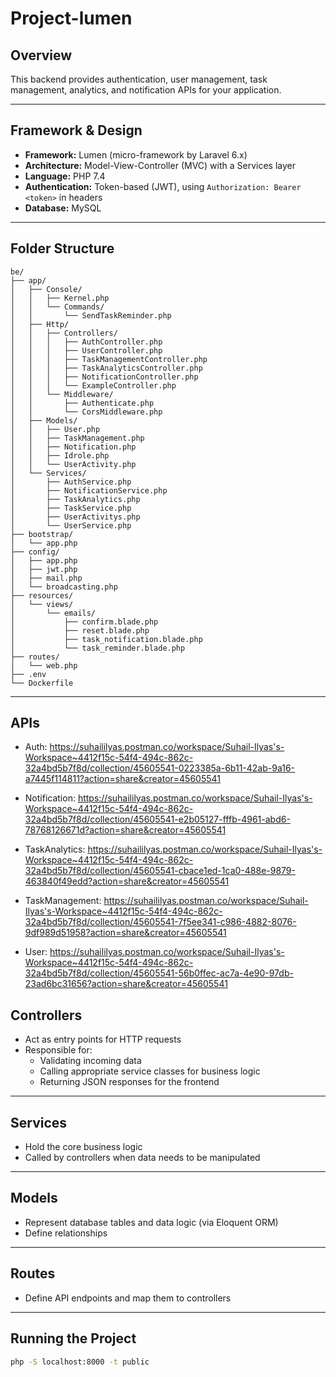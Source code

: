 # Project-lumen

## Overview

This backend provides authentication, user management, task management, analytics, and notification APIs for your application.

---

## Framework & Design

-   **Framework:** Lumen (micro-framework by Laravel 6.x)
-   **Architecture:** Model-View-Controller (MVC) with a Services layer
-   **Language:** PHP 7.4
-   **Authentication:** Token-based (JWT), using `Authorization: Bearer <token>` in headers
-   **Database:** MySQL

---

## Folder Structure

```
be/
├── app/
│   ├── Console/
│   │   ├── Kernel.php
│   │   └── Commands/
│   │       └── SendTaskReminder.php
│   ├── Http/
│   │   ├── Controllers/
│   │   │   ├── AuthController.php
│   │   │   ├── UserController.php
│   │   │   ├── TaskManagementController.php
│   │   │   ├── TaskAnalyticsController.php
│   │   │   ├── NotificationController.php
│   │   │   └── ExampleController.php
│   │   └── Middleware/
│   │       ├── Authenticate.php
│   │       └── CorsMiddleware.php
│   ├── Models/
│   │   ├── User.php
│   │   ├── TaskManagement.php
│   │   ├── Notification.php
│   │   ├── Idrole.php
│   │   └── UserActivity.php
│   └── Services/
│       ├── AuthService.php
│       ├── NotificationService.php
│       ├── TaskAnalytics.php
│       ├── TaskService.php
│       ├── UserActivitys.php
│       └── UserService.php
├── bootstrap/
│   └── app.php
├── config/
│   ├── app.php
│   ├── jwt.php
│   ├── mail.php
│   └── broadcasting.php
├── resources/
│   └── views/
│       └── emails/
│           ├── confirm.blade.php
│           ├── reset.blade.php
│           ├── task_notification.blade.php
│           └── task_reminder.blade.php
├── routes/
│   └── web.php
├── .env
└── Dockerfile
```

---

## APIs

-   Auth: https://suhaililyas.postman.co/workspace/Suhail-Ilyas's-Workspace~4412f15c-54f4-494c-862c-32a4bd5b7f8d/collection/45605541-0223385a-6b11-42ab-9a16-a7445f114811?action=share&creator=45605541

-   Notification: https://suhaililyas.postman.co/workspace/Suhail-Ilyas's-Workspace~4412f15c-54f4-494c-862c-32a4bd5b7f8d/collection/45605541-e2b05127-fffb-4961-abd6-78768126671d?action=share&creator=45605541

-   TaskAnalytics: https://suhaililyas.postman.co/workspace/Suhail-Ilyas's-Workspace~4412f15c-54f4-494c-862c-32a4bd5b7f8d/collection/45605541-cbace1ed-1ca0-488e-9879-463840f49edd?action=share&creator=45605541

-   TaskManagement: https://suhaililyas.postman.co/workspace/Suhail-Ilyas's-Workspace~4412f15c-54f4-494c-862c-32a4bd5b7f8d/collection/45605541-7f5ee341-c986-4882-8076-9df989d51958?action=share&creator=45605541

-   User: https://suhaililyas.postman.co/workspace/Suhail-Ilyas's-Workspace~4412f15c-54f4-494c-862c-32a4bd5b7f8d/collection/45605541-56b0ffec-ac7a-4e90-97db-23ad6bc31656?action=share&creator=45605541

## Controllers

-   Act as entry points for HTTP requests
-   Responsible for:
    -   Validating incoming data
    -   Calling appropriate service classes for business logic
    -   Returning JSON responses for the frontend

---

## Services

-   Hold the core business logic
-   Called by controllers when data needs to be manipulated

---

## Models

-   Represent database tables and data logic (via Eloquent ORM)
-   Define relationships

---

## Routes

-   Define API endpoints and map them to controllers

---

## Running the Project

```bash
php -S localhost:8000 -t public
```
